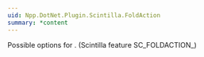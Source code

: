 ```yaml
---
uid: Npp.DotNet.Plugin.Scintilla.FoldAction
summary: *content
---
```


Possible options for <xref href="Npp.DotNet.Plugin.IScintillaGateway.FoldLine(Npp.DotNet.Plugin.Scintilla.Position%2cNpp.DotNet.Plugin.Scintilla.FoldAction)" data-throw-if-not-resolved="false"></xref>. (Scintilla feature SC_FOLDACTION_)
